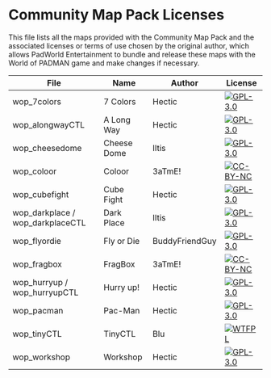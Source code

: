# Community Map Pack Licenses

This file lists all the maps provided with the Community Map Pack and the associated licenses or terms of use chosen by the original author, which allows PadWorld Entertainment to bundle and release these maps with the World of PADMAN game and make changes if necessary.

File | Name | Author | License
---- | ---- | ------ | -------
wop_7colors | 7 Colors | Hectic | [![GPL-3.0](https://www.gnu.org/graphics/gplv3-127x51.png "GPL-3.0")](https://www.gnu.org/licenses/gpl-3.0.html)
wop_alongwayCTL | A Long Way | Hectic | [![GPL-3.0](https://www.gnu.org/graphics/gplv3-127x51.png "GPL-3.0")](https://www.gnu.org/licenses/gpl-3.0.html)
wop_cheesedome | Cheese Dome | Iltis | [![GPL-3.0](https://www.gnu.org/graphics/gplv3-127x51.png "GPL-3.0")](https://www.gnu.org/licenses/gpl-3.0.html)
wop_coloor | Coloor | 3aTmE! | [![CC-BY-NC](https://mirrors.creativecommons.org/presskit/buttons/88x31/svg/by-nc.svg "CC-BY-NC")](https://creativecommons.org/licenses/by-nc/4.0/)
wop_cubefight | Cube Fight | Hectic | [![GPL-3.0](https://www.gnu.org/graphics/gplv3-127x51.png "GPL-3.0")](https://www.gnu.org/licenses/gpl-3.0.html)
wop_darkplace / wop_darkplaceCTL | Dark Place | Iltis | [![GPL-3.0](https://www.gnu.org/graphics/gplv3-127x51.png "GPL-3.0")](https://www.gnu.org/licenses/gpl-3.0.html)
wop_flyordie | Fly or Die | BuddyFriendGuy | [![GPL-3.0](https://www.gnu.org/graphics/gplv3-127x51.png "GPL-3.0")](https://www.gnu.org/licenses/gpl-3.0.html)
wop_fragbox | FragBox | 3aTmE! | [![CC-BY-NC](https://mirrors.creativecommons.org/presskit/buttons/88x31/svg/by-nc.svg "CC-BY-NC")](https://creativecommons.org/licenses/by-nc/4.0/)
wop_hurryup / wop_hurryupCTL | Hurry up! | Hectic | [![GPL-3.0](https://www.gnu.org/graphics/gplv3-127x51.png "GPL-3.0")](https://www.gnu.org/licenses/gpl-3.0.html)
wop_pacman | Pac-Man | Hectic | [![GPL-3.0](https://www.gnu.org/graphics/gplv3-127x51.png "GPL-3.0")](https://www.gnu.org/licenses/gpl-3.0.html)
wop_tinyCTL | TinyCTL | Blu | [![WTFPL](https://upload.wikimedia.org/wikipedia/commons/f/fa/WTFPL_badge.png "WTFPL")](http://www.wtfpl.net/)
wop_workshop | Workshop | Hectic | [![GPL-3.0](https://www.gnu.org/graphics/gplv3-127x51.png "GPL-3.0")](https://www.gnu.org/licenses/gpl-3.0.html)
